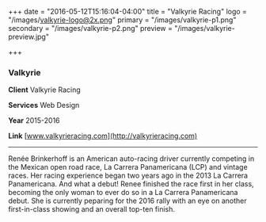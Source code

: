 +++
date = "2016-05-12T15:16:04-04:00"
title = "Valkyrie Racing"
logo = "/images/valkyrie-logo@2x.png"
primary = "/images/valkyrie-p1.png"
secondary = "/images/valkyrie-p2.png"
preview = "/images/valkyrie-preview.jpg"

+++

### Valkyrie

**Client**  Valkyrie Racing

**Services**  Web Design

**Year**  2015-2016

**Link**  [www.valkyrieracing.com](http://valkyrieracing.com)

***

Renée Brinkerhoff is an American auto-racing driver currently competing in the Mexican open road race, La Carrera Panamericana (LCP) and vintage races. Her racing experience began two years ago in the 2013 La Carrera Panamericana. And what a debut! Renee finished the race first in her class, becoming the only woman to ever do so in a La Carrera Panamericana debut. She is currently peparing for the 2016 rally with an eye on another first-in-class showing and an overall top-ten finish.
